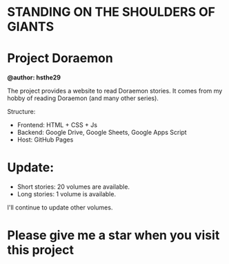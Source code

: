 # STANDING ON THE SHOULDERS OF GIANTS
# Project Doraemon
**@author: hsthe29**

The project provides a website to read Doraemon stories. It comes from my hobby of reading Doraemon (and many other series).

Structure:
- Frontend: HTML + CSS + Js
- Backend: Google Drive, Google Sheets, Google Apps Script
- Host: GitHub Pages

# Update:
- Short stories: 20 volumes are available.
- Long stories: 1 volume is available.

I'll continue to update other volumes.

# Please give me a star when you visit this project